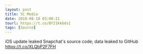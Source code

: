 ```yaml
---
layout: post
title: SC Media
date: 2018-08-10 03:00:21
tourl: https://t.co/BYI1kkbds1
tags: [Source]
---
```

iOS update leaked Snapchat's source code; data leaked to GitHub https://t.co/XLQbP2F7FH